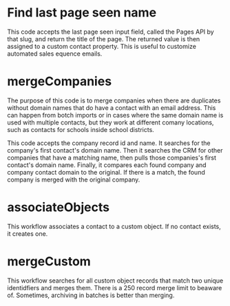 # Find last page seen name

This code accepts the last page seen input field, called the Pages API by that slug, and return the title of the page.
The returned value is then assigned to a custom contact property.
This is useful to customize automated sales equence emails.

# mergeCompanies

The purpose of this code is to merge companies when there are duplicates without domain names that do have a contact with an email address. This can happen from botch imports or in cases where the same domain name is used with multiple contacts, but they work at different comany locations, such as contacts for schools inside school districts.

This code accepts the company record id and name. It searches for the company's first contact's domain name. Then it searches the CRM for other companies that have a matching name, then pulls those companies's first contact's domain name. Finally, it compares each found company and company contact domain to the original. If there is a match, the found company is merged with the original company.

# associateObjects
This workflow associates a contact to a custom object. If no contact exists, it creates one.

# mergeCustom
This workflow searches for all custom object records that match two unique identidfiers and merges them. There is a 250 record merge limit to beaware of. Sometimes, archiving in batches is better than merging.